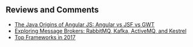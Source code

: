 ## Reviews and Comments

- [The Java Origins of Angular JS: Angular vs JSF vs GWT](https://dzone.com/articles/java-origins-angular-js)
- [Exploring Message Brokers: RabbitMQ, Kafka, ActiveMQ, and Kestrel](https://dzone.com/articles/exploring-message-brokers)
- [Top Frameworks in 2017](https://jaxenter.com/technology-trends-2017-top-frameworks-131993.html)
